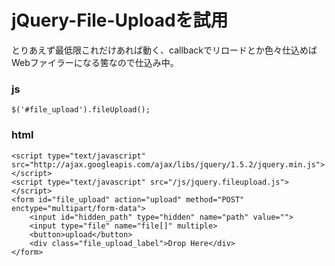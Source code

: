 # jQuery-File-Uploadを試用

とりあえず最低限これだけあれば動く、callbackでリロードとか色々仕込めばWebファイラーになる筈なので仕込み中。

### js
    $('#file_upload').fileUpload();

### html
    <script type="text/javascript" src="http://ajax.googleapis.com/ajax/libs/jquery/1.5.2/jquery.min.js"></script>
    <script type="text/javascript" src="/js/jquery.fileupload.js"></script>
    <form id="file_upload" action="upload" method="POST" enctype="multipart/form-data">
        <input id="hidden_path" type="hidden" name="path" value="">
        <input type="file" name="file[]" multiple>
        <button>upload</button>
        <div class="file_upload_label">Drop Here</div>
    </form>
